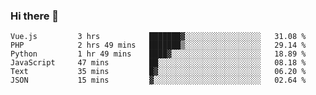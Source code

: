 ### Hi there 👋

<!--START_SECTION:waka-->

```text
Vue.js         3 hrs           ███████▓░░░░░░░░░░░░░░░░░   31.08 %
PHP            2 hrs 49 mins   ███████▒░░░░░░░░░░░░░░░░░   29.14 %
Python         1 hr 49 mins    ████▓░░░░░░░░░░░░░░░░░░░░   18.89 %
JavaScript     47 mins         ██░░░░░░░░░░░░░░░░░░░░░░░   08.18 %
Text           35 mins         █▓░░░░░░░░░░░░░░░░░░░░░░░   06.20 %
JSON           15 mins         ▓░░░░░░░░░░░░░░░░░░░░░░░░   02.64 %
```

<!--END_SECTION:waka-->

<!--
**Jonas-VanHaeken/Jonas-VanHaeken** is a ✨ _special_ ✨ repository because its `README.md` (this file) appears on your GitHub profile.

Here are some ideas to get you started:

- 🔭 I’m currently working on ...
- 🌱 I’m currently learning ...
- 👯 I’m looking to collaborate on ...
- 🤔 I’m looking for help with ...
- 💬 Ask me about ...
- 📫 How to reach me: ...
- 😄 Pronouns: ...
- ⚡ Fun fact: ...
-->
